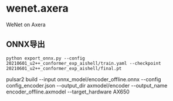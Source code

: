 # wenet.axera
WeNet on Axera

## ONNX导出
```
python export_onnx.py --config 20210601_u2++_conformer_exp_aishell/train.yaml --checkpoint 20210601_u2++_conformer_exp_aishell/final.pt
```

pulsar2 build --input onnx_model/encoder_offline.onnx --config config_encoder.json --output_dir axmodel/encoder --output_name encoder_offline.axmodel --target_hardware AX650